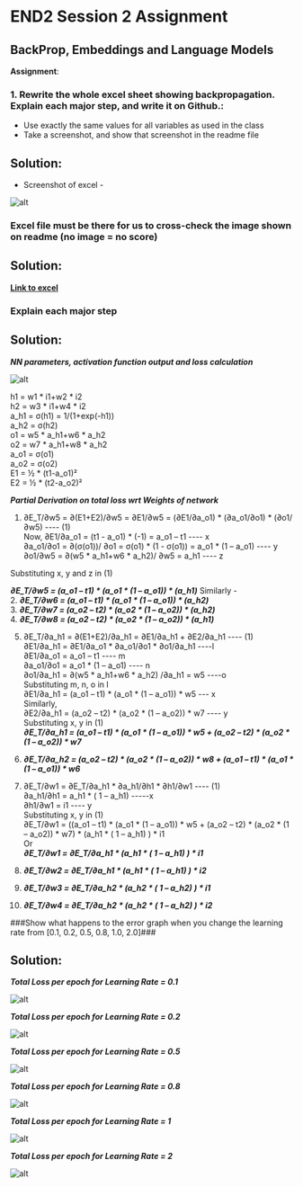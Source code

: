 # END2 Session 2 Assignment

## BackProp, Embeddings and Language Models

**Assignment**:
### 1. Rewrite the whole excel sheet showing backpropagation. Explain each major step, and write it on Github.:
  - Use exactly the same values for all variables as used in the class
  - Take a screenshot, and show that screenshot in the readme file

## Solution:
  - Screenshot of excel -

  ![alt](https://github.com/SachinDangayach/END2.0/blob/main/Session2/Images/Excel_NN.JPG)

### Excel file must be there for us to cross-check the image shown on readme (no image = no score)

## Solution:  
**[Link to excel](https://github.com/SachinDangayach/END2.0/blob/main/Session2/NN%20Training.xlsx)**

### Explain each major step

## Solution:
***NN parameters, activation function output and loss calculation***

![alt](https://github.com/SachinDangayach/END2.0/blob/main/Session2/Images/NN.png)

h1 = w1 * i1+w2 * i2  
h2 = w3 * i1+w4 * i2  
a_h1 = σ(h1) = 1/(1+exp(-h1))  
a_h2 = σ(h2)  
o1 = w5 * a_h1+w6 * a_h2  
o2 = w7 * a_h1+w8 * a_h2  
a_o1 = σ(o1)  
a_o2 = σ(o2)  
E1 = ½ * (t1-a_o1)²  
E2 = ½ * (t2-a_o2)²  

***Partial Derivation on total loss wrt Weights of network***

1.	∂E_T/∂w5 = ∂(E1+E2)/∂w5 = ∂E1/∂w5 = (∂E1/∂a_o1) * (∂a_o1/∂o1) * (∂o1/∂w5)  ---- (1)  
Now, ∂E1/∂a_o1 = (t1 - a_o1) * (-1) = a_o1 – t1   ---- x  
∂a_o1/∂o1 = ∂(σ(o1))/ ∂o1 = σ(o1) * (1 - σ(o1)) = a_o1 * (1 – a_o1)   ---- y  
∂o1/∂w5 = ∂(w5 * a_h1+w6 * a_h2)/ ∂w5 = a_h1  ---- z  

Substituting x, y and z in (1)  

***∂E_T/∂w5 = (a_o1 – t1) * (a_o1 * (1 – a_o1)) * (a_h1)***
Similarly -  
2.	***∂E_T/∂w6 = (a_o1 – t1) * (a_o1 * (1 – a_o1)) * (a_h2)***  
3.	***∂E_T/∂w7 = (a_o2 – t2) * (a_o2 * (1 – a_o2)) * (a_h2)***  
4.	***∂E_T/∂w8 = (a_o2 – t2) * (a_o2 * (1 – a_o2)) * (a_h1)***  

5.	∂E_T/∂a_h1 = ∂(E1+E2)/∂a_h1 = ∂E1/∂a_h1 + ∂E2/∂a_h1  ---- (1)  
∂E1/∂a_h1 = ∂E1/∂a_o1 * ∂a_o1/∂o1 * ∂o1/∂a_h1  ----l  
∂E1/∂a_o1 = a_o1 – t1   ---- m  
∂a_o1/∂o1 = a_o1 * (1 – a_o1)   ---- n  
∂o1/∂a_h1 = ∂(w5 * a_h1+w6 * a_h2) /∂a_h1 = w5   ----o  
Substituting m, n, o in l  
∂E1/∂a_h1 = (a_o1 – t1) * (a_o1 * (1 – a_o1)) * w5 --- x  
Similarly,  
∂E2/∂a_h1 = (a_o2 – t2) * (a_o2 * (1 – a_o2)) * w7  ---- y  
Substituting x, y in (1)  
***∂E_T/∂a_h1 = (a_o1 – t1) * (a_o1 * (1 – a_o1)) * w5 + (a_o2 – t2) * (a_o2 * (1 – a_o2)) * w7***  

6.	***∂E_T/∂a_h2 = (a_o2 – t2) * (a_o2 * (1 – a_o2)) * w8 + (a_o1 – t1) * (a_o1 * (1 – a_o1)) * w6***  

7.	∂E_T/∂w1 = ∂E_T/∂a_h1 * ∂a_h1/∂h1 * ∂h1/∂w1 ---- (1)  
∂a_h1/∂h1 = a_h1 * ( 1 – a_h1)  -----x  
∂h1/∂w1 = i1 ---- y  
Substituting x, y in (1)  
∂E_T/∂w1 = ((a_o1 – t1) * (a_o1 * (1 – a_o1)) * w5 + (a_o2 – t2) * (a_o2 * (1 – a_o2)) * w7) *   (a_h1 * ( 1 – a_h1)  ) * i1  
Or  
***∂E_T/∂w1 = ∂E_T/∂a_h1 * (a_h1 * ( 1 – a_h1)  ) * i1***    
8.	***∂E_T/∂w2 = ∂E_T/∂a_h1 * (a_h1 * ( 1 – a_h1)  ) * i2***      
9.	***∂E_T/∂w3 = ∂E_T/∂a_h2 * (a_h2 * ( 1 – a_h2)  ) * i1***    
10.	***∂E_T/∂w4 = ∂E_T/∂a_h2 * (a_h2 * ( 1 – a_h2)  ) * i2***    


###Show what happens to the error graph when you change the learning rate from [0.1, 0.2, 0.5, 0.8, 1.0, 2.0]###

## Solution:  
***Total Loss per epoch for Learning Rate = 0.1***

![alt](https://github.com/SachinDangayach/END2.0/blob/main/Session2/Images/lr_01.JPG)

***Total Loss per epoch for Learning Rate = 0.2***

![alt](https://github.com/SachinDangayach/END2.0/blob/main/Session2/Images/lr_02.JPG)

***Total Loss per epoch for Learning Rate = 0.5***

![alt](https://github.com/SachinDangayach/END2.0/blob/main/Session2/Images/LR_05.JPG)

***Total Loss per epoch for Learning Rate = 0.8***

![alt](https://github.com/SachinDangayach/END2.0/blob/main/Session2/Images/LR_08.JPG)

***Total Loss per epoch for Learning Rate = 1***

![alt](https://github.com/SachinDangayach/END2.0/blob/main/Session2/Images/LR_1.JPG)

***Total Loss per epoch for Learning Rate = 2***

![alt](https://github.com/SachinDangayach/END2.0/blob/main/Session2/Images/LR_2.JPG)
